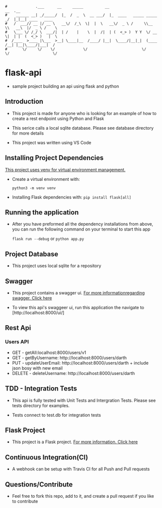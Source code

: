 ```
#             .___      __     _____          __                         __  .__               
#    ______ __| _/_____/  |_  /  _  \  __ ___/  |_  ____   _____ _____ _/  |_|__| ____   ____  
#   /  ___// __ |/ __ \   __\/  /_\  \|  |  \   __\/  _ \ /     \\__  \\   __\  |/  _ \ /    \ 
#   \___ \/ /_/ \  ___/|  | /    |    \  |  /|  | (  <_> )  Y Y  \/ __ \|  | |  (  <_> )   |  \
#  /____  >____ |\___  >__| \____|__  /____/ |__|  \____/|__|_|  (____  /__| |__|\____/|___|  /
#       \/     \/    \/             \/                         \/     \/                    \/ 
```
# flask-api

- sample project building an api using flask and python

<h2>Introduction</h2>


- This project is made for anyone who is looking for an example of how to create a rest endpoint using Python and Flask

- This serice calls a local sqlite database. Please see database directory for more details

- This project was written using VS Code

<h2>Installing Project Dependencies</h2>


[This project uses venv for virtual environment management.](https://docs.python.org/3/tutorial/venv.html)

- Create a virtual environment with:

    `python3 -m venv venv`

- Installing Flask dependencies with:
    `pip install flask[all]`


<h2>Running the application</h2>


- After you have preformed all the dependency installations from above, you can run the following command on your terminal to start this app

    `flask run --debug` or `python app.py`

<h2>Project Database</h2>


- This project uses local sqlite for a repository

<h2>Swagger</h2>


- This project contains a swagger ui. [For more informationregarding swagger. Click here](https://swagger.io/)

- To view this api's swaggeer ui, run this application the navigate to [http://localhost:8000/ui/]

<h2>Rest Api</h2>


<h3>Users API</h3>

- GET - getAll:localhost:8000/users/v1
- GET - getByUsername: http://localhost:8000/users/darth
- PUT - updateUserEmail: http://localhost:8000/users/darth + include json bosy with new email
- DELETE - deleteUsername: http://localhost:8000/users/darth

<h2>TDD - Integration Tests</h2>


- This api is fully tested with Unit Tests and Intergration Tests. Please see tests directory for examples. 

- Tests connect to test.db for integration tests

<h2>Flask Project</h2>


- This project is a Flask project. [For more information. Click here](https://flask.palletsprojects.com/en/2.3.x/)

<h2>Continuous Integration(CI)</h2>


- A webhook can be setup with Travis CI for all Push and Pull requests

<h2>Questions/Contribute</h2>


- Feel free to fork this repo, add to it, and create a pull request if you like to contribute